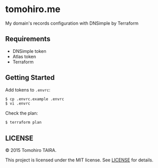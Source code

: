 tomohiro.me
================================================================================

My domain's records configuration with DNSimple by Terraform


Requirements
--------------------------------------------------------------------------------

- DNSimple token
- Atlas token
- Terraform


Getting Started
--------------------------------------------------------------------------------

Add tokens to `.envrc`:

```sh
$ cp .envrc.example .envrc
$ vi .envrc
```

Check the plan:

```sh
$ terraform plan
```


LICENSE
--------------------------------------------------------------------------------

&copy; 2015 Tomohiro TAIRA.

This project is licensed under the MIT license. See [LICENSE](LICENSE) for details.
